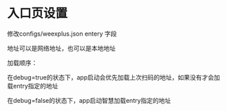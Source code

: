 # 入口页设置

修改configs/weexplus.json  entery 字段

地址可以是网络地址，也可以是本地地址

加载顺序：

在debug=true的状态下，app启动会优先加载上次扫码的地址，如果没有才会加载entry指定的地址

在debug=false的状态下，app启动智慧加载entry指定的地址

